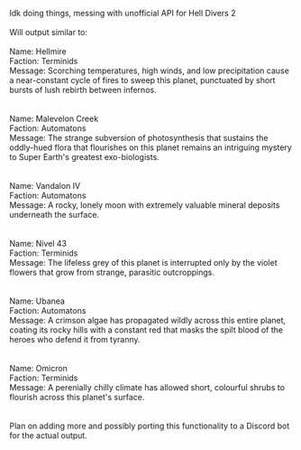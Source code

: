 Idk doing things, messing with unofficial API for Hell Divers 2
<br>
<br>Will output similar to:
<br>
<br>Name: Hellmire
<br>Faction: Terminids
<br>Message: Scorching temperatures, high winds, and low precipitation cause a near-constant cycle of fires to sweep this planet, punctuated by short bursts of lush rebirth between infernos.
<br>
<br>
<br>Name: Malevelon Creek
<br>Faction: Automatons
<br>Message: The strange subversion of photosynthesis that sustains the oddly-hued flora that flourishes on this planet remains an intriguing mystery to Super Earth's greatest exo-biologists.
<br>
<br>
<br>Name: Vandalon IV
<br>Faction: Automatons
<br>Message: A rocky, lonely moon with extremely valuable mineral deposits underneath the surface.
<br>
<br>
<br>Name: Nivel 43
<br>Faction: Terminids
<br>Message: The lifeless grey of this planet is interrupted only by the violet flowers that grow from strange, parasitic outcroppings.
<br>
<br>
<br>Name: Ubanea
<br>Faction: Automatons
<br>Message: A crimson algae has propagated wildly across this entire planet, coating its rocky hills with a constant red that masks the spilt blood of the heroes who defend it from tyranny.
<br>
<br>
<br>Name: Omicron
<br>Faction: Terminids
<br>Message: A perenially chilly climate has allowed short, colourful shrubs to flourish across this planet's surface.
<br>
<br>
<br>Plan on adding more and possibly porting this functionality to a Discord bot for the actual output.